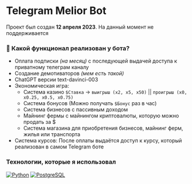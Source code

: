 # Telegram Melior Bot

Проект был создан **12 апреля 2023**. На данный момент не поддерживается

### 📌 Какой функционал реализован у бота?

-  Оплата подписки _(на месяц)_ с последующей выдачей доступа к приватному телеграм каналу
-  Создание демотиваторов _(мем есть такой)_
-  ChatGPT версии text-davinci-003
-  Экономическая игра:
   -  Система казино `$Ставка` → `выигрыш (x2, x5, x50)` || `проигрыш (x0, x0.25, x0.5, x0.75)`
   -  Система бонусов (Можно получать `$Бонус` раз в час)
   -  Система бизнесов с пассивным доходом
   -  Майнинг фермы с майнингом криптовалюты, которую можно продать за $
   -  Система магазина для приобретения бизнесов, майнинг ферм, жилья или транспорта
-  Система курсов: После оплаты выдаётся доступ к курсу, который реализован в самом Telegram боте

### Технологии, которые я использовал

[![Python](https://img.shields.io/badge/Python-3776AB?style=for-the-badge&logo=python&logoColor=white)](https://github.com/MarkMelior)
[![PostgreSQL](https://img.shields.io/badge/PostgreSQL-316192?style=for-the-badge&logo=postgresql&logoColor=white)](https://github.com/MarkMelior)
